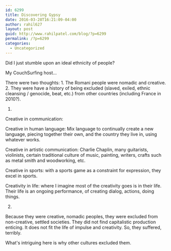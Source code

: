 ```yaml
---
id: 6299
title: Discovering Gypsy
date: 2016-03-28T16:21:09-04:00
author: rahil627
layout: post
guid: http://www.rahilpatel.com/blog/?p=6299
permalink: /?p=6299
categories:
  - Uncategorized
---
```

Did I just stumble upon an ideal ethnicity of people?

My CouchSurfing host...

There were two thoughts: 1. The Romani people were nomadic and creative. 2. They were have a history of being excluded (slaved, exiled, ethnic cleansing / genocide, beat, etc.) from other countries (including France in 2010?).

1.
Creative in communication:

Creative in human language: Mix language to continually create a new language, piecing together their own, and the country they live in, using whatever works.

Creative in artistic communication: Charlie Chaplin, many guitarists, violinists, certain traditional culture of music, painting, writers, crafts such as metal smith and woodworking, etc.

Creative in sports: with a sports game as a constraint for expression, they excel in sports.

Creativity in life: where I imagine most of the creativity goes is in their life. Their life is an ongoing performance, of creating dialog, actions, doing things.

2.
Because they were creative, nomadic peoples, they were excluded from non-creative, settled societies. They did not find capitalistic production enticing. It does not fit the life of impulse and creativity. So, they suffered, terribly.

What's intriguing here is why other cultures excluded them. 